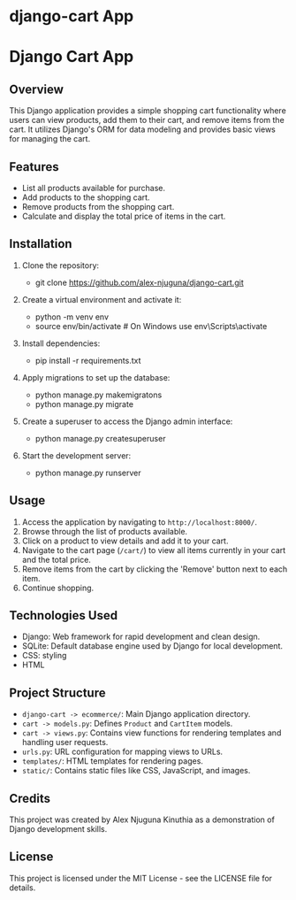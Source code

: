 # django-cart App
# Django Cart App

## Overview
This Django application provides a simple shopping cart functionality where users can view products, add them to their cart, and remove items from the cart. It utilizes Django's ORM for data modeling and provides basic views for managing the cart.

## Features
- List all products available for purchase.
- Add products to the shopping cart.
- Remove products from the shopping cart.
- Calculate and display the total price of items in the cart.

## Installation
1. Clone the repository:
    - git clone https://github.com/alex-njuguna/django-cart.git

2. Create a virtual environment and activate it:
    - python -m venv env
    - source env/bin/activate # On Windows use env\Scripts\activate

3. Install dependencies:
    - pip install -r requirements.txt

4. Apply migrations to set up the database:
    - python manage.py makemigratons
    - python manage.py migrate

5. Create a superuser to access the Django admin interface:
    - python manage.py createsuperuser

6. Start the development server:
    - python manage.py runserver


## Usage
1. Access the application by navigating to `http://localhost:8000/`.
2. Browse through the list of products available.
3. Click on a product to view details and add it to your cart.
4. Navigate to the cart page (`/cart/`) to view all items currently in your cart and the total price.
5. Remove items from the cart by clicking the 'Remove' button next to each item.
6. Continue shopping.

## Technologies Used
- Django: Web framework for rapid development and clean design.
- SQLite: Default database engine used by Django for local development.
- CSS: styling 
- HTML

## Project Structure
- `django-cart -> ecommerce/`: Main Django application directory.
- `cart -> models.py`: Defines `Product` and `CartItem` models.
- `cart -> views.py`: Contains view functions for rendering templates and handling user requests.
- `urls.py`: URL configuration for mapping views to URLs.
- `templates/`: HTML templates for rendering pages.
- `static/`: Contains static files like CSS, JavaScript, and images.

## Credits
This project was created by Alex Njuguna Kinuthia as a demonstration of Django development skills.

## License
This project is licensed under the MIT License - see the LICENSE file for details.





